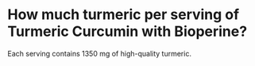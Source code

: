 # How much turmeric per serving of Turmeric Curcumin with Bioperine?

Each serving contains 1350 mg of high-quality turmeric.